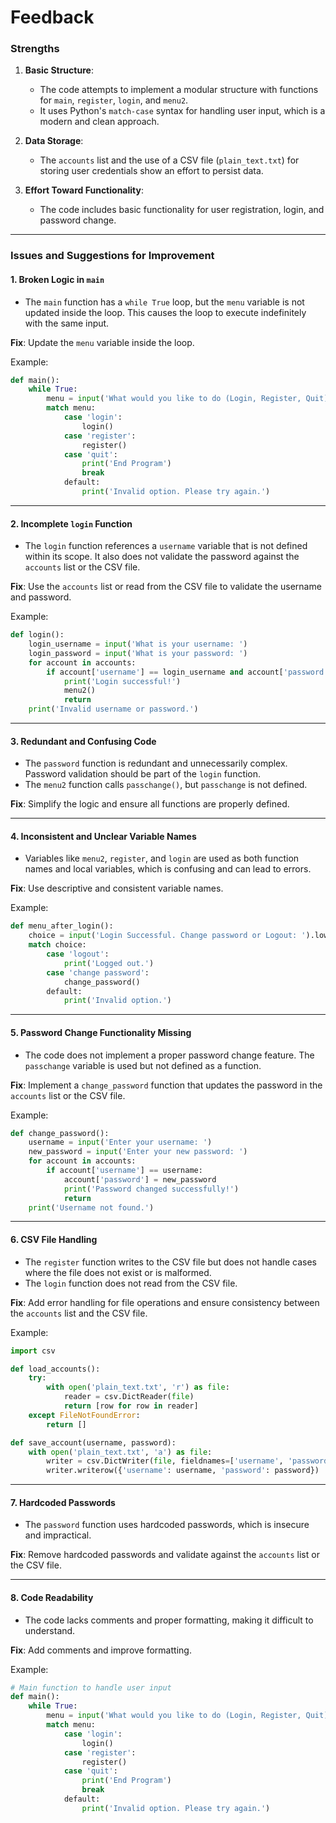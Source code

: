 # Feedback

### **Strengths**
1. **Basic Structure**:
   - The code attempts to implement a modular structure with functions for `main`, `register`, `login`, and `menu2`.
   - It uses Python's `match-case` syntax for handling user input, which is a modern and clean approach.

2. **Data Storage**:
   - The `accounts` list and the use of a CSV file (`plain_text.txt`) for storing user credentials show an effort to persist data.

3. **Effort Toward Functionality**:
   - The code includes basic functionality for user registration, login, and password change.

---

### **Issues and Suggestions for Improvement**

#### 1. **Broken Logic in `main`**
   - The `main` function has a `while True` loop, but the `menu` variable is not updated inside the loop. This causes the loop to execute indefinitely with the same input.

   **Fix**: Update the `menu` variable inside the loop.

   Example:
   ```python
   def main():
       while True:
           menu = input('What would you like to do (Login, Register, Quit): ').lower().strip()
           match menu:
               case 'login':
                   login()
               case 'register':
                   register()
               case 'quit':
                   print('End Program')
                   break
               default:
                   print('Invalid option. Please try again.')
   ```

---

#### 2. **Incomplete `login` Function**
   - The `login` function references a `username` variable that is not defined within its scope. It also does not validate the password against the `accounts` list or the CSV file.

   **Fix**: Use the `accounts` list or read from the CSV file to validate the username and password.

   Example:
   ```python
   def login():
       login_username = input('What is your username: ')
       login_password = input('What is your password: ')
       for account in accounts:
           if account['username'] == login_username and account['password'] == login_password:
               print('Login successful!')
               menu2()
               return
       print('Invalid username or password.')
   ```

---

#### 3. **Redundant and Confusing Code**
   - The `password` function is redundant and unnecessarily complex. Password validation should be part of the `login` function.
   - The `menu2` function calls `passchange()`, but `passchange` is not defined.

   **Fix**: Simplify the logic and ensure all functions are properly defined.

---

#### 4. **Inconsistent and Unclear Variable Names**
   - Variables like `menu2`, `register`, and `login` are used as both function names and local variables, which is confusing and can lead to errors.

   **Fix**: Use descriptive and consistent variable names.

   Example:
   ```python
   def menu_after_login():
       choice = input('Login Successful. Change password or Logout: ').lower().strip()
       match choice:
           case 'logout':
               print('Logged out.')
           case 'change password':
               change_password()
           default:
               print('Invalid option.')
   ```

---

#### 5. **Password Change Functionality Missing**
   - The code does not implement a proper password change feature. The `passchange` variable is used but not defined as a function.

   **Fix**: Implement a `change_password` function that updates the password in the `accounts` list or the CSV file.

   Example:
   ```python
   def change_password():
       username = input('Enter your username: ')
       new_password = input('Enter your new password: ')
       for account in accounts:
           if account['username'] == username:
               account['password'] = new_password
               print('Password changed successfully!')
               return
       print('Username not found.')
   ```

---

#### 6. **CSV File Handling**
   - The `register` function writes to the CSV file but does not handle cases where the file does not exist or is malformed.
   - The `login` function does not read from the CSV file.

   **Fix**: Add error handling for file operations and ensure consistency between the `accounts` list and the CSV file.

   Example:
   ```python
   import csv

   def load_accounts():
       try:
           with open('plain_text.txt', 'r') as file:
               reader = csv.DictReader(file)
               return [row for row in reader]
       except FileNotFoundError:
           return []

   def save_account(username, password):
       with open('plain_text.txt', 'a') as file:
           writer = csv.DictWriter(file, fieldnames=['username', 'password'])
           writer.writerow({'username': username, 'password': password})
   ```

---

#### 7. **Hardcoded Passwords**
   - The `password` function uses hardcoded passwords, which is insecure and impractical.

   **Fix**: Remove hardcoded passwords and validate against the `accounts` list or the CSV file.

---

#### 8. **Code Readability**
   - The code lacks comments and proper formatting, making it difficult to understand.

   **Fix**: Add comments and improve formatting.

   Example:
   ```python
   # Main function to handle user input
   def main():
       while True:
           menu = input('What would you like to do (Login, Register, Quit): ').lower().strip()
           match menu:
               case 'login':
                   login()
               case 'register':
                   register()
               case 'quit':
                   print('End Program')
                   break
               default:
                   print('Invalid option. Please try again.')
   ```